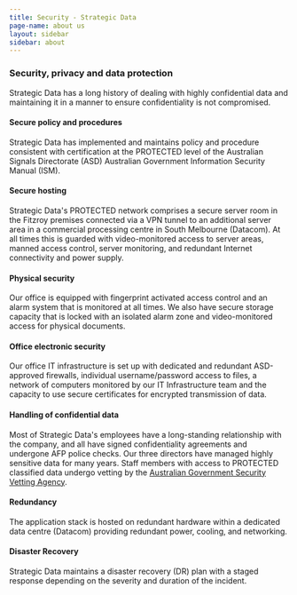 ```yaml
---
title: Security - Strategic Data
page-name: about us
layout: sidebar
sidebar: about
---
```


### Security, privacy and data protection

Strategic Data has a long history of dealing with highly confidential
data and maintaining it in a manner to ensure confidentiality is not
compromised.

#### Secure policy and procedures

Strategic Data has implemented and maintains policy and procedure
consistent with certification at the PROTECTED level of the Australian
Signals Directorate (ASD) Australian Government Information Security Manual
(ISM).

#### Secure hosting

Strategic Data's PROTECTED network comprises a secure server room in the
Fitzroy premises connected via a VPN tunnel to an additional server area in a
commercial processing centre in South Melbourne (Datacom). At all times this is
guarded with video-monitored access to server areas, manned access control,
server monitoring, and redundant Internet connectivity and power supply.

#### Physical security

Our office is equipped with fingerprint activated access control and an alarm
system that is monitored at all times. We also have secure storage capacity
that is locked with an isolated alarm zone and video-monitored access for
physical documents.

#### Office electronic security

Our office IT infrastructure is set up with dedicated and redundant
ASD-approved firewalls, individual username/password access to files, a network
of computers monitored by our IT Infrastructure team and the capacity to use
secure certificates for encrypted transmission of data.

#### Handling of confidential data

Most of Strategic Data's employees have a long-standing relationship with
the company, and all have signed confidentiality agreements and undergone AFP
police checks. Our three directors have managed highly sensitive data for many
years. Staff members with access to PROTECTED classified data undergo vetting
by the <a href="http://www.defence.gov.au/agsva/">Australian Government
Security Vetting Agency</a>.

#### Redundancy

The application stack is hosted on redundant hardware within a dedicated
data centre (Datacom) providing redundant power, cooling, and networking.

#### Disaster Recovery

Strategic Data maintains a disaster recovery (DR) plan with a staged
response depending on the severity and duration of the incident.

